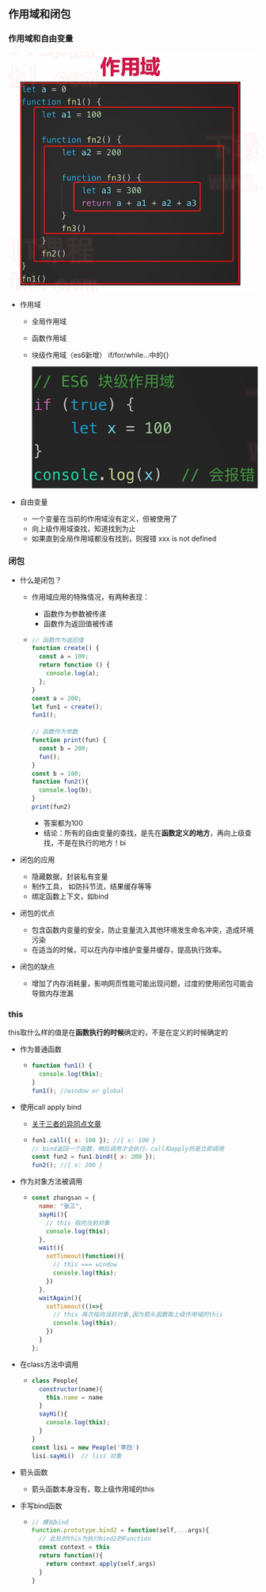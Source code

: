 ## 作用域和闭包

### 作用域和自由变量

![](../../../public/%E4%BD%9C%E7%94%A8%E5%9F%9F.png)

+ 作用域

  + 全局作用域

  + 函数作用域

  + 块级作用域（es6新增）  if/for/while...中的{}

    ![image-20230305152220350](../../../public/%E5%9D%97%E7%BA%A7%E4%BD%9C%E7%94%A8%E5%9F%9F.png)

+ 自由变量

  + 一个变量在当前的作用域没有定义，但被使用了
  + 向上级作用域查找，知道找到为止
  + 如果直到全局作用域都没有找到，则报错 xxx is not defined

### 闭包



+ 什么是闭包？

  + 作用域应用的特殊情况，有两种表现：

    + 函数作为参数被传递
    + 函数作为返回值被传递

  + ```js
    // 函数作为返回值
    function create() {
      const a = 100;
      return function () {
        console.log(a);
      };
    }
    const a = 200;
    let fun1 = create();
    fun1();
    
    // 函数作为参数
    function print(fun) {
      const b = 200;
      fun();
    }
    const b = 100;
    function fun2(){
      console.log(b);
    }
    print(fun2)
    ```

    + 答案都为100
    + 结论：所有的自由变量的查找，是先在**函数定义的地方**，再向上级查找，不是在执行的地方！bi

+ 闭包的应用

  + 隐藏数据，封装私有变量
  + 制作工具， 如防抖节流，结果缓存等等
  + 绑定函数上下文，如bind

+ 闭包的优点

  + 包含函数内变量的安全，防止变量流入其他环境发生命名冲突，造成环境污染
  + 在适当的时候，可以在内存中维护变量并缓存，提高执行效率。

+ 闭包的缺点

  + 增加了内存消耗量，影响网页性能可能出现问题，过度的使用闭包可能会导致内存泄漏

### this

this取什么样的值是在**函数执行的时候**确定的，不是在定义的时候确定的

+ 作为普通函数

  + ```js
    function fun1() {
      console.log(this);
    }
    fun1(); //window or global
    ```

+ 使用call apply bind

  + [关于三者的异同点文章](https://juejin.cn/post/6844903768132157447)

  + ```js
    fun1.call({ x: 100 }); //{ x: 100 }
    // bind返回一个函数，稍后调用才会执行，call和apply则是立即调用
    const fun2 = fun1.bind({ x: 200 });
    fun2(); //{ x: 200 }
    ```

+ 作为对象方法被调用

  + ```js
    const zhangsan = {
      name: "张三",
      sayHi(){
        // this 指向当前对象
        console.log(this);
      },
      wait(){
        setTimeout(function(){
          // this === window
          console.log(this);
        })
      },
      waitAgain(){
        setTimeout(()=>{
          // this 再次指向当前对象,因为箭头函数取上级作用域的this
          console.log(this);
        })
      }
    };
    ```

+ 在class方法中调用

  + ```js
    class People{
      constructor(name){
        this.name = name
      }
      sayHi(){
        console.log(this);
      }
    }
    const lisi = new People('李四')
    lisi.sayHi()  // lisi 对象
    ```

+ 箭头函数

  + 箭头函数本身没有，取上级作用域的this

+ 手写bind函数

  + ```js
    // 模拟bind
    Function.prototype.bind2 = function(self,...args){
      // 此处的this为执行bind2的Function
      const context = this
      return function(){
        return context.apply(self,args)
      }
    }
    ```

